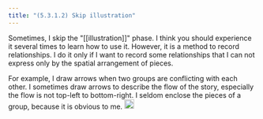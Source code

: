 ```yaml
---
title: "(5.3.1.2) Skip illustration"
---
```


Sometimes, I skip the "[[illustration]]" phase. I think you should experience it several times to learn how to use it. However, it is a method to record relationships. I do it only if I want to record some relationships that I can not express only by the spatial arrangement of pieces.

For example, I draw arrows when two groups are conflicting with each other. I sometimes draw arrows to describe the flow of the story, especially the flow is not top-left to bottom-right. I seldom enclose the pieces of a group, because it is obvious to me.
<img src='https://scrapbox.io/api/pages/nishio-en/en/icon' alt='en.icon' height="19.5"/>